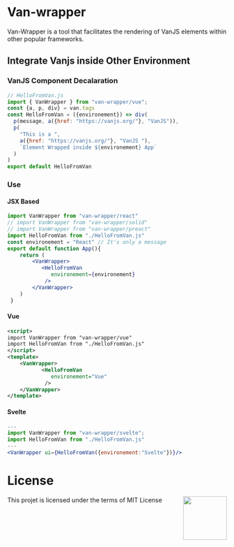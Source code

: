 # Van-wrapper 
Van-Wrapper is a tool that facilitates the rendering of VanJS elements within other popular frameworks.

## Integrate Vanjs inside Other Environment

### VanJS Component Decalaration
```js
// HelloFromVan.js
import { VanWrapper } from "van-wrapper/vue";
const {a, p, div} = van.tags
const HelloFromVan = ({environement}) => div(
  p(message, a({href: "https://vanjs.org/"}, "VanJS")),
  p(
    "This is a ",
    a({href: "https://vanjs.org/"}, "VanJS "),
    `Element Wrapped inside ${environement} App`
  )
)
export default HelloFromVan
```

### Use 
#### JSX Based

```jsx
import VanWrapper from "van-wrapper/react"
// import VanWrapper from "van-wrapper/solid"
// import VanWrapper from "van-wrapper/preact"
import HelloFromVan from "./HelloFromVan.js"
const environement = "React" // It's only a message 
export default function App(){
    return (
        <VanWrapper>
           <HelloFromVan 
              environement={environement} 
            />
        </VanWrapper>
    )
 }
```

#### Vue
```xml
<script>
import VanWrapper from "van-wrapper/vue"
import HelloFromVan from "./HelloFromVan.js"
</script>
<template>
    <VanWrapper>
           <HelloFromVan 
              environement="Vue"  
            />
    </VanWrapper>
</template>
``` 
#### Svelte 
```jsx
---
import VanWrapper from "van-wrapper/svelte";
import HelloFromVan from "./HelloFromVan.js"
---
<VanWrapper ui={HelloFromVan({environement:"Svelte"})}/>
```

# License 
This projet is licensed under the terms of MIT License 
<img src="https://img.shields.io/github/license/zakarialaoui10/van-wrapper?color=rgb%2820%2C21%2C169%29" width="100" align="right">





<!-- add starter -->  